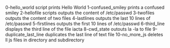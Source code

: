 0-hello_world script prints Hello World
1-confused_smiley prints a confused smiley
2-hellofile scripts outputs the content of /etc/passwd
3-twofiles outputs the content of two files
4-lastlines outputs the last 10 lines of /etc/passwd
5-firstlines outputs the first 10 lines of /etc/passwd
6-third_line displays the third line of the file iacta
8-cwd_state outouts la -la to file
9-duplicate_last_line duplicates the last line of text file
10-no_more_js deletes ll js files in directory and subdirectory
